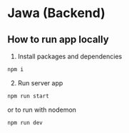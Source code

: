 # Jawa (Backend)

## How to run app locally
1. Install packages and dependencies
```sh
npm i
```
2. Run server app
```sh
npm run start
```
or to run with nodemon
```sh
npm run dev
```